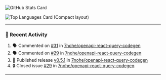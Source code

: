 ![GitHub Stats Card](https://github-readme-stats.vercel.app/api?username=7nohe&count_private=true&theme=react)

![Top Languages Card (Compact layout)](https://github-readme-stats.vercel.app/api/top-langs/?username=7nohe&layout=compact&theme=react)

---

### :koala: Recent Activity

<!--START_SECTION:activity-->
1. 🗣 Commented on [#31](https://github.com/7nohe/openapi-react-query-codegen/issues/31#issuecomment-1789041846) in [7nohe/openapi-react-query-codegen](https://github.com/7nohe/openapi-react-query-codegen)
2. 🗣 Commented on [#29](https://github.com/7nohe/openapi-react-query-codegen/issues/29#issuecomment-1787363363) in [7nohe/openapi-react-query-codegen](https://github.com/7nohe/openapi-react-query-codegen)
3. 🚀 Published release [v0.5.1](https://github.com/7nohe/openapi-react-query-codegen/releases/tag/v0.5.1) in [7nohe/openapi-react-query-codegen](https://github.com/7nohe/openapi-react-query-codegen)
4. 🔒 Closed issue [#29](https://github.com/7nohe/openapi-react-query-codegen/issues/29) in [7nohe/openapi-react-query-codegen](https://github.com/7nohe/openapi-react-query-codegen)
<!--END_SECTION:activity-->

---
